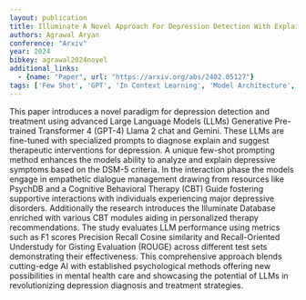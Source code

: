 ```yaml
---
layout: publication
title: Illuminate A Novel Approach For Depression Detection With Explainable Analysis And Proactive Therapy Using Prompt Engineering
authors: Agrawal Aryan
conference: "Arxiv"
year: 2024
bibkey: agrawal2024novel
additional_links:
  - {name: "Paper", url: "https://arxiv.org/abs/2402.05127"}
tags: ['Few Shot', 'GPT', 'In Context Learning', 'Model Architecture', 'Pretraining Methods', 'Prompting', 'Reinforcement Learning', 'Transformer']
---
```

This paper introduces a novel paradigm for depression detection and treatment using advanced Large Language Models (LLMs) Generative Pre-trained Transformer 4 (GPT-4) Llama 2 chat and Gemini. These LLMs are fine-tuned with specialized prompts to diagnose explain and suggest therapeutic interventions for depression. A unique few-shot prompting method enhances the models ability to analyze and explain depressive symptoms based on the DSM-5 criteria. In the interaction phase the models engage in empathetic dialogue management drawing from resources like PsychDB and a Cognitive Behavioral Therapy (CBT) Guide fostering supportive interactions with individuals experiencing major depressive disorders. Additionally the research introduces the Illuminate Database enriched with various CBT modules aiding in personalized therapy recommendations. The study evaluates LLM performance using metrics such as F1 scores Precision Recall Cosine similarity and Recall-Oriented Understudy for Gisting Evaluation (ROUGE) across different test sets demonstrating their effectiveness. This comprehensive approach blends cutting-edge AI with established psychological methods offering new possibilities in mental health care and showcasing the potential of LLMs in revolutionizing depression diagnosis and treatment strategies.
